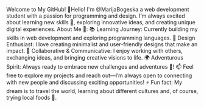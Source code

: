 Welcome to My GitHub! 
👋Hello! I'm @MarijaBogeska a web development student with a passion for programming and design.
I’m always excited about learning new skills 🌱, exploring innovative ideas, and creating unique digital experiences.
About Me 🌟:
📚 Learning Journey: Currently building my skills in web development and exploring programming languages.
🎨 Design Enthusiast: I love creating minimalist and user-friendly designs that make an impact.
🤝 Collaborative & Communicative: I enjoy working with others, exchanging ideas, and bringing creative visions to life.
🌍 Adventurous Spirit: Always ready to embrace new challenges and adventures 🚀!
📫 Feel free to explore my projects and reach out—I’m always open to connecting with new people and discussing exciting opportunities!
⚡ Fun fact: My dream is to travel the world, learning about different cultures and, of course, trying local foods 🍜.
